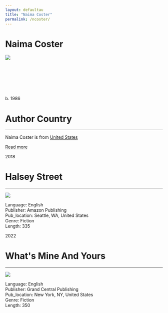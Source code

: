 ```yaml
---
layout: defaultau
title: "Naima Coster"
permalink: /ncoster/
---
```

<!-- partial:index.partial.html -->
<div class="content">
    <h1>Naima Coster</h1>
    <div class="quote">
        <div><img src="https://images.squarespace-cdn.com/content/v1/58cee92703596ed4bf9db45e/1628193347401-MU9CBD960392F86PG3HL/Naima+Coster+author+portraits_8.jpg" class="logo"></div>
    </div>
    <div class="timeline">
        <div style="padding-bottom:100px;"></div>
        <div class="block">
            <div class="date right"><p class="right">b. 1986</p></div>
            <div class="dot"></div>
            <div class="left first">
            <div class="author_country">
                <h1>Author Country</h1><hr>
          <div class="aclocation">  <p> Naima Coster is from <a href="{{ site.baseurl }}/1"> United States</a></p></div>
              <div class="acreadmore">  <a href="https://en.wikipedia.org/wiki/Naima_Coster" target="_blank">Read more</a></div>
            </div>
            </div>
        </div>
        <div class="block">
            <div class="date left"><p class="left">2018</p></div>
            <div class="dot"></div>
            <div class="right hide">
                <h1>Halsey Street</h1><hr>
                <p><img src="https://m.media-amazon.com/images/I/518kuAUwQoS._SX310_BO1,204,203,200_.jpg"></p>
                <p>Language: English <br/>
                Publisher: Amazon Publishing <br/>
                Pub_location: Seattle, WA, United States <br/>
                Genre: Fiction<br/>
                Length: 335</p>
            </div>
        </div>
        <div class="block">
            <div class="date right"><p class="right">2022</p></div>
            <div class="dot"></div>
            <div class="left hide">
                <h1>What's Mine And Yours</h1><hr>
                <p><img src="https://i.gr-assets.com/images/S/compressed.photo.goodreads.com/books/1614625050l/54424592._SY475_.jpg"></p>
                <p>Language: English <br/>
                Publisher: Grand Central Publishing <br/>
                Pub_location: New York, NY, United States <br/>
                Genre: Fiction<br/>
                Length: 350</p>
            </div>
        </div>
        <div style="padding-bottom:100px;"></div>
    </div>
</div>
  <!-- partial -->
<script src='https://cdnjs.cloudflare.com/ajax/libs/jquery/3.1.1/jquery.min.js'></script><script  src="{{ site.baseurl }}/assets/js/authorscript.js"></script>